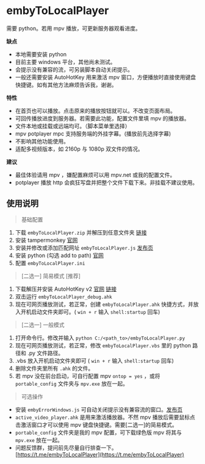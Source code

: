 # embyToLocalPlayer

需要 python。若用 mpv 播放，可更新服务器观看进度。

**缺点**

* 本地需要安装 python
* 目前主要 windows 平台，其他尚未测试。
* 会提示没有兼容的流，可另装脚本自动关闭提示。
* 一般还需要安装 AutoHotKey 用来激活 mpv 窗口，方便播放时直接使用键盘快捷键。如有其他方法麻烦告诉我，谢谢。

**特性**

* 在首页也可以播放。点击原来的播放按钮就可以。不改变页面布局。
* 可回传播放进度到服务器。若需要此功能，配置文件里填 mpv 的播放器。
* 文件本地或挂载或远端均可。（脚本菜单里选择）
* mpv potplayer mpc 支持服务端的外挂字幕。(播放前先选择字幕)
* 不影响其他功能使用。
* 适配多视频版本，如 2160p 与 1080p 双文件的情况。

**建议**

* 最佳体验请用 mpv ，嫌配置麻烦可以用 mpv.net 或我的配置文件。
* potplayer 播放 http 会疯狂写盘并把整个文件下载下来。非挂载不建议使用。

## 使用说明

> 基础配置

1. 下载 `embyToLocalPlayer.zip` 并解压到任意文件夹 [链接](https://github.com/kjtsune/embyToLocalPlayer/releases)
2. 安装 tampermonkey [官网](https://www.tampermonkey.net/)
3. 安装并修改或添加匹配网址 `embyToLocalPlayer.js` [发布页](https://greasyfork.org/zh-CN/scripts/448648-embytolocalplayer?locale_override=1)
4. 安装 python (勾选 add to path) [官网](https://www.python.org/downloads/)
5. 配置 `embyToLocalPlayer.ini` 

> [二选一] 简易模式 [推荐]

1. 下载解压并安装 AutoHotKey v2 [官网](https://www.autohotkey.com/) [链接](https://www.autohotkey.com/download/ahk-v2.zip)
2. 双击运行 `embyToLocalPlayer_debug.ahk` 
3. 现在可网页播放测试，若正常，创建 `embyToLocalPlayer.ahk` 快捷方式，并放入开机启动文件夹即可。( `win + r` 输入 `shell:startup` 回车)

> [二选一] 一般模式

1. 打开命令行。修改并输入 `python C:/<path_to>/embyToLocalPlayer.py` 
2. 现在可网页播放测试，若正常，修改 `embyToLocalPlayer.vbs` 里的 python 路径和 .py 文件路径。
3. .vbs 放入开机启动文件夹即可 ( `win + r` 输入 `shell:startup` 回车)
4. 删除文件夹里所有 `.ahk` 的文件。
5. 若 mpv 没在前台启动，可自行配置 mpv `ontop = yes` ，或将 `portable_config` 文件夹与 `mpv.exe` 放在一起。

> 可选操作

* 安装 `embyErrorWindows.js` 可自动关闭提示没有兼容流的窗口。[发布页](https://greasyfork.org/zh-CN/scripts/448629-embyerrorwindows?locale_override=1)
* `active_video_player.ahk` 是用来激活播放器。不然 mpv 播放后需要鼠标点击激活窗口才可以使用 mpv 键盘快捷键。需要[二选一]的简易模式。
* `portable_config` 文件夹是我的 mpv 配置，可下载绿色版 mpv 将其与 `mpv.exe` 放在一起。
* 问题反馈群，提问前先尽量自行排查一下。[https://t.me/embyToLocalPlayer](https://t.me/embyToLocalPlayer)
